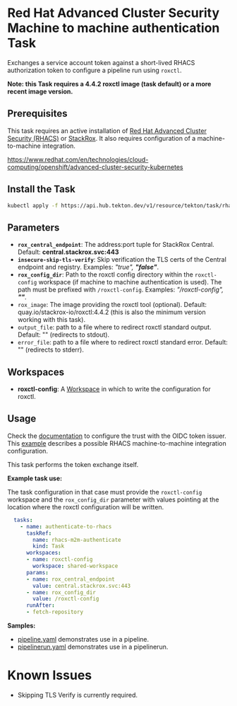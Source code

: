 # Red Hat Advanced Cluster Security Machine to machine authentication Task

Exchanges a service account token against a short-lived RHACS authorization
token to configure a pipeline run using `roxctl`.

**Note: this Task requires a 4.4.2 roxctl image (task default) or a more recent
image version.**

## Prerequisites

This task requires an active installation of [Red Hat Advanced Cluster Security (RHACS)](https://www.redhat.com/en/resources/advanced-cluster-security-for-kubernetes-datasheet)
or [StackRox](https://www.stackrox.io).  It also requires configuration of a
machine-to-machine integration.

<https://www.redhat.com/en/technologies/cloud-computing/openshift/advanced-cluster-security-kubernetes>

## Install the Task

```bash
kubectl apply -f https://api.hub.tekton.dev/v1/resource/tekton/task/rhacs-m2m-authenticate/0.1/raw
```

## Parameters

- **`rox_central_endpoint`**: The address:port tuple for StackRox Central.
Default: **central.stackrox.svc:443**
- **`insecure-skip-tls-verify`**: Skip verification the TLS certs of the Central
endpoint and registry. Examples: _"true", **"false"**_.
- **`rox_config_dir`**: Path to the roxctl config directory within the
`roxctl-config` workspace (if machine to machine authentication is used). The
path must be prefixed with `/roxctl-config`.
Examples: _"/roxctl-config", **""**_.
- `rox_image`: The image providing the roxctl tool (optional).
Default: quay.io/stackrox-io/roxctl:4.4.2
(this is also the minimum version working with this task). 
- `output_file`: path to a file where to redirect roxctl standard output.
Default: "" (redirects to stdout).
- `error_file`: path to a file where to redirect roxctl standard error.
Default: "" (redirects to stderr).

## Workspaces

- **roxctl-config**: A [Workspace](https://github.com/tektoncd/pipeline/blob/main/docs/workspaces.md)
in which to write the configuration for roxctl.

## Usage


Check the [documentation](https://docs.openshift.com/acs/operating/manage-user-access/configure-short-lived-access.html#configure-short-lived-access_configure-short-lived-access)
to configure the trust with the OIDC token issuer. This
[example](samples/configure-m2m.md) describes a possible RHACS
machine-to-machine integration configuration.

This task performs the token exchange itself.

**Example task use:**

The task configuration in that case must provide the `roxctl-config` workspace
and the `rox_config_dir` parameter with values pointing at the location where
the roxctl configuration will be written.

```yaml
  tasks:
    - name: authenticate-to-rhacs
      taskRef:
        name: rhacs-m2m-authenticate
        kind: Task
      workspaces:
      - name: roxctl-config
        workspace: shared-workspace
      params:
      - name: rox_central_endpoint
        value: central.stackrox.svc:443
      - name: rox_config_dir
        value: /roxctl-config
      runAfter:
      - fetch-repository
```

**Samples:**

* [pipeline.yaml](samples/pipeline.yaml) demonstrates use in a pipeline.
* [pipelinerun.yaml](samples/pipelinerun.yaml) demonstrates use in a pipelinerun.

# Known Issues

* Skipping TLS Verify is currently required.
